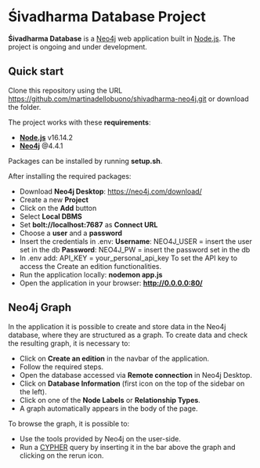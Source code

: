 # Śivadharma Database Project

**Śivadharma Database** is a [Neo4j](https://neo4j.com/) web application built in [Node.js](https://nodejs.org/en/). 
The project is ongoing and under development.

## Quick start

Clone this repository using the URL https://github.com/martinadellobuono/shivadharma-neo4j.git
or download the folder.

The project works with these **requirements**:

- [**Node.js**](https://nodejs.org/en/) v16.14.2
- [**Neo4j**](https://neo4j.com/download/) @4.4.1

Packages can be installed by running **setup.sh**.

After installing the required packages:

- Download **Neo4j Desktop**: https://neo4j.com/download/
- Create a new **Project**
- Click on the **Add** button
- Select **Local DBMS**
- Set **bolt://localhost:7687** as **Connect URL**
- Choose a **user** and a **password**
- Insert the credentials in .env:
  **Username**: NEO4J_USER = insert the user set in the db
  **Password**: NEO4J_PW = insert the password set in the db
- In .env add:
API_KEY = your_personal_api_key
To set the API key to access the Create an edition functionalities.
- Run the application locally: **nodemon app.js**
- Open the application in your browser: **http://0.0.0.0:80/**

## Neo4j Graph
In the application it is possible to create and store data in the Neo4j database, where they are structured as a graph. To create data and check the resulting graph, it is necessary to:

- Click on **Create an edition** in the navbar of the application.
- Follow the required steps.
- Open the database accessed via **Remote connection** in Neo4j Desktop.
- Click on **Database Information** (first icon on the top of the sidebar on the left).
- Click on one of the **Node Labels** or **Relationship Types**.
- A graph automatically appears in the body of the page.

To browse the graph, it is possible to:

- Use the tools provided by Neo4j on the user-side.
- Run a [CYPHER](https://neo4j.com/developer/cypher/) query by inserting it in the bar above the graph and clicking on the rerun icon.
